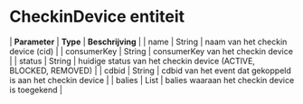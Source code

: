 ---
---

# CheckinDevice entiteit

| **Parameter** | **Type** | **Beschrijving** |
| name | String | naam van het checkin device (cid) |
| consumerKey | String | consumerKey van het checkin device |
| status | String | huidige status van het checkin device (ACTIVE, BLOCKED, REMOVED) |
| cdbid | String | cdbid van het event dat gekoppeld is aan het checkin device |
| balies | List<Balie> | balies waaraan het checkin device is toegekend |